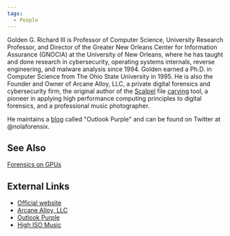 ```yaml
---
tags:
  - People
---
```

Golden G. Richard III is Professor of Computer Science, University
Research Professor, and Director of the Greater New Orleans Center for
Information Assurance (GNOCIA) at the University of New Orleans, where
he has taught and done research in cybersecurity, operating systems
internals, reverse engineering, and malware analysis since 1994. Golden
earned a Ph.D. in Computer Science from The Ohio State University in
1995. He is also the Founder and Owner of Arcane Alloy, LLC, a private
digital forensics and cybersecurity firm, the original author of the
[Scalpel](scalpel.md) file [carving](carving.md) tool, a
pioneer in applying high performance computing principles to digital
forensics, and a professional music photographer.

He maintains a [blog](blogs.md) called "Outlook Purple" and can
be found on Twitter at @nolaforensix.

## See Also

[Forensics on GPUs](forensics_on_gpus.md)

## External Links

- [Official website](http://www.cs.uno.edu/~golden)
- [Arcane Alloy, LLC](http://www.arcanealloy.com)
- [Outlook Purple](http://outlookpurple.blogspot.com)
- [High ISO Music](http://www.highisomusic.com)

